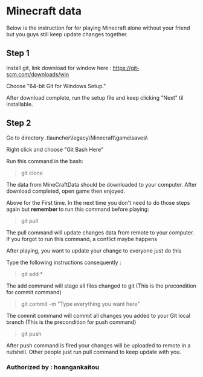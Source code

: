# Minecraft data
Below is the instruction for for playing Minecraft alone without your friend but you guys still keep update changes together.

## Step 1
Install git, link download for window here : https://git-scm.com/downloads/win <br>

Choose "64-bit Git for Windows Setup." <br>

After download complete, run the setup file and keep clicking "Next" til installable. 

## Step 2

Go to directory \.tlauncher\legacy\Minecraft\game\saves\ <br>

Right click and choose "Git Bash Here" <br>

Run this command in the bash:

> git clone

The data from MineCraftData should be downloaded to your computer.
After download completed, open game then enjoyed.

Above for the First time. In the next time you don't need to do those steps again but <b> remember </b> to run this command before playing:

> git pull

The pull command will update changes data from remote to your computer. If you forgot to run this command, a conflict maybe happens <br>

After playing, you want to update your change to everyone just do this <br>

Type the following instructions consequently :

> git add *

The add command will stage all files changed to git (This is the precondition for commit command)

> git commit -m "Type everything you want here"

The commit command will commit all changes you added to your Git local branch (This is the precondition for push command)

> git push

After push command is fired your changes will be uploaded to remote in a nutshell. Other people just run pull command to keep update with you.

### Authorized by : hoangankaitou
